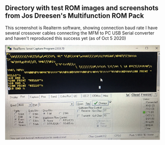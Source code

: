 Directory with test ROM images and screenshots from Jos Dreesen's Multifunction ROM Pack
---
This screenshot is Realterm software, showing connection baud rate
I have several crossover cables connecting the MFM to PC USB Serial converter and haven't reproduced this success yet (as of Oct 5 2020)

![Label and PCB front](./4054aRS232captureOfMFMprotoWithJumperPrinting.jpeg)
